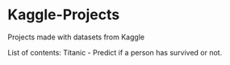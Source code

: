 # Kaggle-Projects

Projects made with datasets from Kaggle

List of contents:
Titanic - Predict if a person has survived or not.